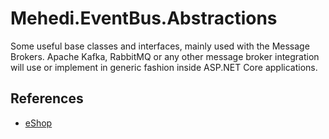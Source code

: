 # Mehedi.EventBus.Abstractions
Some useful base classes and interfaces, mainly used with the Message Brokers. Apache Kafka, RabbitMQ or any other message broker integration will use or implement in generic fashion inside ASP.NET Core applications.

## References
- [eShop](https://github.com/dotnet/eShop/tree/main/src/EventBus)
